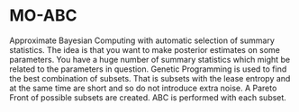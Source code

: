 # MO-ABC
Approximate Bayesian Computing with automatic selection of summary statistics. The idea is that you want to make posterior estimates on some parameters. You have a huge number of summary statistics which might be related to the parameters in question. Genetic Programming is used to find the best combination of subsets. That is subsets with the lease entropy and at the same time are short and so do not introduce extra noise. A Pareto Front of possible subsets are created. ABC is performed with each subset.
